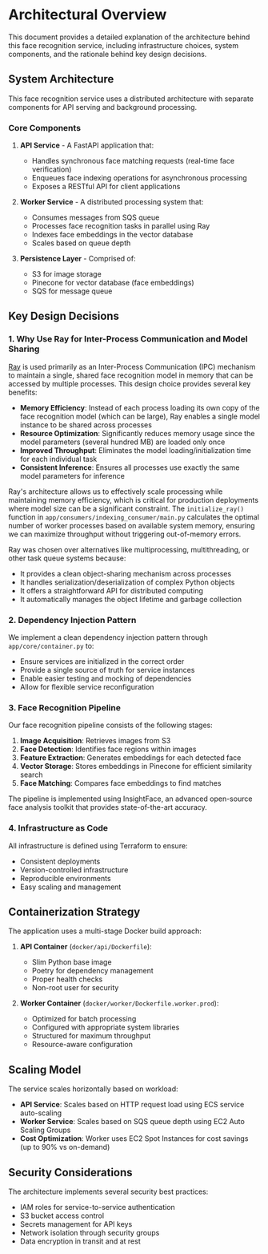 # Architectural Overview

This document provides a detailed explanation of the architecture behind this face recognition service, including infrastructure choices, system components, and the rationale behind key design decisions.

## System Architecture

This face recognition service uses a distributed architecture with separate components for API serving and background processing.

### Core Components

1. **API Service** - A FastAPI application that:
   - Handles synchronous face matching requests (real-time face verification)
   - Enqueues face indexing operations for asynchronous processing
   - Exposes a RESTful API for client applications

2. **Worker Service** - A distributed processing system that:
   - Consumes messages from SQS queue
   - Processes face recognition tasks in parallel using Ray
   - Indexes face embeddings in the vector database
   - Scales based on queue depth

3. **Persistence Layer** - Comprised of:
   - S3 for image storage
   - Pinecone for vector database (face embeddings)
   - SQS for message queue

## Key Design Decisions

### 1. Why Use Ray for Inter-Process Communication and Model Sharing

[Ray](https://www.ray.io/) is used primarily as an Inter-Process Communication (IPC) mechanism to maintain a single, shared face recognition model in memory that can be accessed by multiple processes. This design choice provides several key benefits:

- **Memory Efficiency**: Instead of each process loading its own copy of the face recognition model (which can be large), Ray enables a single model instance to be shared across processes
- **Resource Optimization**: Significantly reduces memory usage since the model parameters (several hundred MB) are loaded only once
- **Improved Throughput**: Eliminates the model loading/initialization time for each individual task
- **Consistent Inference**: Ensures all processes use exactly the same model parameters for inference

Ray's architecture allows us to effectively scale processing while maintaining memory efficiency, which is critical for production deployments where model size can be a significant constraint. The `initialize_ray()` function in `app/consumers/indexing_consumer/main.py` calculates the optimal number of worker processes based on available system memory, ensuring we can maximize throughput without triggering out-of-memory errors.

Ray was chosen over alternatives like multiprocessing, multithreading, or other task queue systems because:
- It provides a clean object-sharing mechanism across processes
- It handles serialization/deserialization of complex Python objects
- It offers a straightforward API for distributed computing
- It automatically manages the object lifetime and garbage collection

### 2. Dependency Injection Pattern

We implement a clean dependency injection pattern through `app/core/container.py` to:

- Ensure services are initialized in the correct order
- Provide a single source of truth for service instances
- Enable easier testing and mocking of dependencies
- Allow for flexible service reconfiguration

### 3. Face Recognition Pipeline

Our face recognition pipeline consists of the following stages:

1. **Image Acquisition**: Retrieves images from S3
2. **Face Detection**: Identifies face regions within images
3. **Feature Extraction**: Generates embeddings for each detected face
4. **Vector Storage**: Stores embeddings in Pinecone for efficient similarity search
5. **Face Matching**: Compares face embeddings to find matches

The pipeline is implemented using InsightFace, an advanced open-source face analysis toolkit that provides state-of-the-art accuracy.

### 4. Infrastructure as Code

All infrastructure is defined using Terraform to ensure:

- Consistent deployments
- Version-controlled infrastructure
- Reproducible environments
- Easy scaling and management

## Containerization Strategy

The application uses a multi-stage Docker build approach:

1. **API Container** (`docker/api/Dockerfile`):
   - Slim Python base image
   - Poetry for dependency management
   - Proper health checks
   - Non-root user for security

2. **Worker Container** (`docker/worker/Dockerfile.worker.prod`):
   - Optimized for batch processing
   - Configured with appropriate system libraries
   - Structured for maximum throughput
   - Resource-aware configuration

## Scaling Model

The service scales horizontally based on workload:

- **API Service**: Scales based on HTTP request load using ECS service auto-scaling
- **Worker Service**: Scales based on SQS queue depth using EC2 Auto Scaling Groups
- **Cost Optimization**: Worker uses EC2 Spot Instances for cost savings (up to 90% vs on-demand)

## Security Considerations

The architecture implements several security best practices:

- IAM roles for service-to-service authentication
- S3 bucket access control
- Secrets management for API keys
- Network isolation through security groups
- Data encryption in transit and at rest